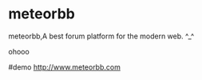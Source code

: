 # meteorbb
meteorbb,A best forum platform for the modern web. ^_^



ohooo


#demo <http://www.meteorbb.com>


